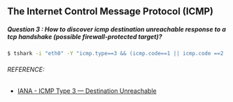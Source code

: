 ## The Internet Control Message Protocol (ICMP)
##### Question 3 : How to discover icmp destination unreachable response to a tcp handshake (possible firewall-protected target)? 
```bash
$ tshark -i "eth0" -Y "icmp.type==3 && (icmp.code==1 || icmp.code ==2 || icmp.code==3 || icmp.code==9 || icmp.code==10 || icmp.code==13)"
```

###### REFERENCE:

* [IANA - ICMP Type 3 — Destination Unreachable](https://www.iana.org/assignments/icmp-parameters/icmp-parameters.xhtml#icmp-parameters-codes-3)
